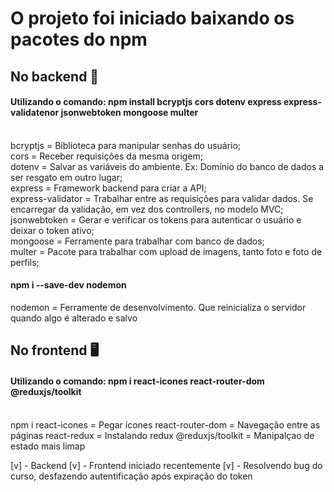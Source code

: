 <!-- COISAS PARA FAZER -->
<!-- Fazer o retorno da home caso token expire V-->
<!-- DELETAR LIKE V-->
<!-- HOOK PARA LIKE DE FOTO, PHOTOITEM E HOME -->
<!-- Componentizar o loading? if(loading) {return Carregando...} -->
<!-- Componentizar a o map de photo na Home e Search, e fotos zeradas-->
<!-- DELETAR COMENTÁRIO -->

# O projeto foi iniciado baixando os pacotes do npm

## No backend 💽

#### Utilizando o comando: npm install bcryptjs cors dotenv express express-validatenor jsonwebtoken mongoose multer

</br>
bcryptjs = Biblioteca para manipular senhas do usuário; </br>
cors = Receber requisições da mesma origem; </br>
dotenv = Salvar as variáveis do ambiente. Ex: Domínio do banco de dados a ser resgato em outro lugar; </br>
express = Framework backend para criar a API; </br>
express-validator = Trabalhar entre as requisições para validar dados. Se encarregar da validação, em vez dos controllers, no modelo MVC; </br>
jsonwebtoken = Gerar e verificar os tokens para autenticar o usuário e deixar o token ativo; </br>
mongoose = Ferramente para trabalhar com banco de dados; </br>
multer = Pacote para trabalhar com upload de imagens, tanto foto e foto de perfils; </br>

#### npm i --save-dev nodemon

nodemon = Ferramente de desenvolvimento. Que reinicializa o servidor quando algo é alterado e salvo

## No frontend 🖥️

#### Utilizando o comando: npm i react-icones react-router-dom @reduxjs/toolkit

</br>
npm i react-icones = Pegar ícones
react-router-dom = Navegação entre as páginas
react-redux = Instalando redux
@reduxjs/toolkit = Manipalçao de estado mais limap

[v] - Backend
[v] - Frontend iniciado recentemente
[v] - Resolvendo bug do curso, desfazendo autentificação após expiração do token
